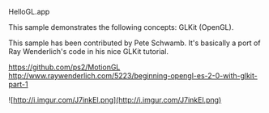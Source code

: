 HelloGL.app

This sample demonstrates the following concepts: GLKit (OpenGL).

This sample has been contributed by Pete Schwamb. It's basically a port of
Ray Wenderlich's code in his nice GLKit tutorial.

https://github.com/ps2/MotionGL
http://www.raywenderlich.com/5223/beginning-opengl-es-2-0-with-glkit-part-1

![http://i.imgur.com/J7inkEl.png](http://i.imgur.com/J7inkEl.png)
